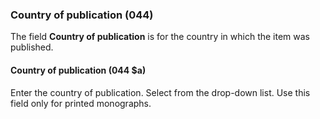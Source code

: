 ### Country of publication (044)

The field **Country of publication** is for the country in which the item was published.

#### Country of publication (044 $a)

Enter the country of publication. Select from the drop-down list. Use this field only for printed monographs. 

